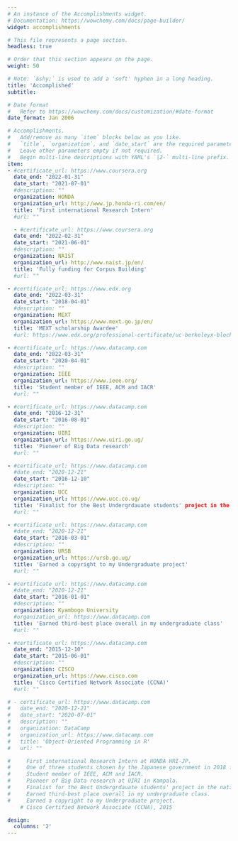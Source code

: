 ```yaml
---
# An instance of the Accomplishments widget.
# Documentation: https://wowchemy.com/docs/page-builder/
widget: accomplishments

# This file represents a page section.
headless: true

# Order that this section appears on the page.
weight: 50

# Note: `&shy;` is used to add a 'soft' hyphen in a long heading.
title: 'Accomplished' 
subtitle:

# Date format
#   Refer to https://wowchemy.com/docs/customization/#date-format
date_format: Jan 2006

# Accomplishments.
#   Add/remove as many `item` blocks below as you like.
#   `title`, `organization`, and `date_start` are the required parameters.
#   Leave other parameters empty if not required.
#   Begin multi-line descriptions with YAML's `|2-` multi-line prefix.
item:
- #certificate_url: https://www.coursera.org
  date_end: "2022-01-31"
  date_start: "2021-07-01"
  #description: ""
  organization: HONDA
  organization_url: http://www.jp.honda-ri.com/en/
  title: 'First international Research Intern'
  #url: ""

  - #certificate_url: https://www.coursera.org
  date_end: "2022-02-31"
  date_start: "2021-06-01"
  #description: ""
  organization: NAIST
  organization_url: http://www.naist.jp/en/
  title: 'Fully funding for Corpus Building'
  #url: ""

- #certificate_url: https://www.edx.org
  date_end: "2022-03-31"
  date_start: "2018-04-01"
  #description: ""
  organization: MEXT
  organization_url: https://www.mext.go.jp/en/
  title: 'MEXT scholarship Awardee'
  #url: https://www.edx.org/professional-certificate/uc-berkeleyx-blockchain-fundamentals

- #certificate_url: https://www.datacamp.com
  date_end: "2022-03-31"
  date_start: "2020-04-01"
  #description: ""
  organization: IEEE
  organization_url: https://www.ieee.org/
  title: 'Student member of IEEE, ACM and IACR'
  #url: ""

- #certificate_url: https://www.datacamp.com
  date_end: "2016-12-31"
  date_start: "2016-08-01"
  #description: ""
  organization: UIRI
  organization_url: https://www.uiri.go.ug/
  title: 'Pioneer of Big Data research'
  #url: ""

- #certificate_url: https://www.datacamp.com
  #date_end: "2020-12-21"
  date_start: "2016-12-10"
  #description: ""
  organization: UCC
  organization_url: https://www.ucc.co.ug/ 
  title: 'Finalist for the Best Undergrdauate students' project in the national championships'
  #url: ""

- #certificate_url: https://www.datacamp.com
  #date_end: "2020-12-21"
  date_start: "2016-03-01"
  #description: ""
  organization: URSB
  organization_url: https://ursb.go.ug/
  title: 'Earned a copyright to my Undergraduate project'
  #url: ""

- #certificate_url: https://www.datacamp.com
  #date_end: "2020-12-21"
  date_start: "2016-01-01"
  #description: ""
  organization: Kyambogo University
  #organization_url: https://www.datacamp.com
  title: 'Earned third-best place overall in my undergraduate class'
  #url: ""

- #certificate_url: https://www.datacamp.com
  date_end: "2015-12-10"
  date_start: "2015-06-01"
  #description: ""
  organization: CISCO
  organization_url: https://www.cisco.com
  title: 'Cisco Certified Network Associate (CCNA)'
  #url: ""

# - certificate_url: https://www.datacamp.com
#   date_end: "2020-12-21"
#   date_start: "2020-07-01"
#   description: ""
#   organization: DataCamp
#   organization_url: https://www.datacamp.com
#   title: 'Object-Oriented Programming in R'
#   url: ""

#     First international Research Intern at HONDA HRI-JP.
#     One of three students chosen by the Japanese government in 2018 for the MEXT scholarship.
#     Student member of IEEE, ACM and IACR.
#     Pioneer of Big Data research at UIRI in Kampala.
#     Finalist for the Best Undergrdauate students' project in the national championships.
#     Earned third-best place overall in my undergraduate class. 
#     Earned a copyright to my Undergraduate project.
    # Cisco Certified Network Associate (CCNA), 2015

design:
  columns: '2' 
---
```

